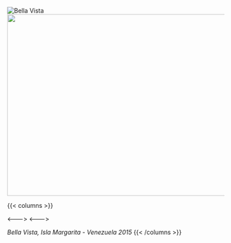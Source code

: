 ![Bella Vista](/images/vdlh_bella-vista.gif)
<img src="/images/bellavista-1-3.jpg" onmouseover="this.src='/images/bellavista-1-2.jpg'" onmouseout="this.src='/images/bellavista-1-3.jpg'" width="750" height="422">

{{< columns >}} <!-- begin columns block -->

<---> <!-- magic separator, between columns -->
<---> <!-- magic separator, between columns -->

_Bella Vista, Isla Margarita - Venezuela 2015_
{{< /columns >}}
